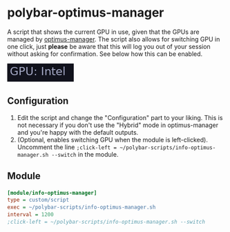 # polybar-optimus-manager

A script that shows the current GPU in use, given that the GPUs are managed by [optimus-manager](https://github.com/Askannz/optimus-manager). The script also allows for switching GPU in one click, just **please** be aware that this will log you out of your session without asking for confirmation. See below how this can be enabled.

![polybar-optimus-manager](screenshots/1.png)

## Configuration

1. Edit the script and change the "Configuration" part to your liking. This is not necessary if you don't use the "Hybrid" mode in optimus-manager and you're happy with the default outputs. 
2. (Optional, enables switching GPU when the module is left-clicked). Uncomment the line `;click-left = ~/polybar-scripts/info-optimus-manager.sh --switch` in the module.


## Module

```ini
[module/info-optimus-manager]
type = custom/script
exec = ~/polybar-scripts/info-optimus-manager.sh
interval = 1200 
;click-left = ~/polybar-scripts/info-optimus-manager.sh --switch

```

